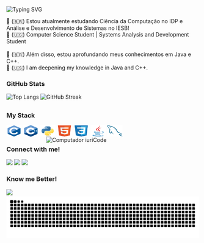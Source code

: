 ![Typing SVG](https://readme-typing-svg.demolab.com?font=Courier+New&weight=600&size=25&pause=1000&color=72f08f&random=false&width=435&height=48&lines=Olá%2C+eu+sou+o+Lucas+Fiche!+%F0%9F%90%9F) 

🔭 (🇧🇷) Estou atualmente estudando Ciência da Computação no IDP e Análise e Desenvolvimento de Sistemas no IESB!
<br>
🚩 (🇺🇸) Computer Science Student | Systems Analysis and Development Student
<br>
<br>
🌱 (🇧🇷) Além disso, estou aprofundando meus conhecimentos em Java e C++.
<br>
🚩 (🇺🇸) I am deepening my knowledge in Java and C++.
<br>

### GitHub Stats

![Top Langs](https://github-readme-stats.vercel.app/api/top-langs/?username=Lucas-Fiche&langs_count=8&theme=dark&hide_border=true&title_color=FF5733&icon_color=FFC300&layout=compact&hide=Jupyter%20Notebook)
![GitHub Streak](https://github-readme-streak-stats.herokuapp.com/?user=Lucas-Fiche&theme=dark&hide_border=true)

##

### My Stack
<div style="display: inline_block">
  <img align="center" alt="Lucas-C" height="30" width="40" src="https://raw.githubusercontent.com/devicons/devicon/master/icons/c/c-original.svg">
  <img align="center" alt="Lucas-Cplusplus" height="30" width="40" src="https://raw.githubusercontent.com/devicons/devicon/master/icons/cplusplus/cplusplus-original.svg">
  <img align="center" alt="Lucas-Python" height="30" width="40" src="https://raw.githubusercontent.com/devicons/devicon/master/icons/python/python-original.svg">
  <img align="center" alt="Lucas-HTML" height="30" width="40" src="https://raw.githubusercontent.com/devicons/devicon/master/icons/html5/html5-original.svg">
  <img align="center" alt="Lucas-CSS" height="30" width="40" src="https://raw.githubusercontent.com/devicons/devicon/master/icons/css3/css3-original.svg">
  <img align="center" alt="Lucas-Java" height="30" width="40" src="https://raw.githubusercontent.com/devicons/devicon/master/icons/java/java-original.svg">
  <img align="center" alt="Lucas-MySQL" height="30" width="40" src="https://raw.githubusercontent.com/devicons/devicon/master/icons/mysql/mysql-original.svg">
  <img src="https://raw.githubusercontent.com/MicaelliMedeiros/micaellimedeiros/master/image/computer-illustration.png" min-width="400px" max-width="400px" width="400px" align="right" alt="Computador iuriCode">
</div>

### Connect with me!
<div> 
  <a href = "mailto:lucas.fiche.u.borges@gmail.com"><img src="https://img.shields.io/badge/-Gmail-%23333?style=for-the-badge&logo=gmail&logoColor=white" ></a>
  <a href="https://instagram.com/lucas_fiche_"><img src="https://img.shields.io/badge/-Instagram-%23E4405F?style=for-the-badge&logo=instagram&logoColor=white"></a> 
  <a href="https://www.linkedin.com/in/lucas-fiche-76aa24201"><img src="https://img.shields.io/badge/-LinkedIn-%230077B5?style=for-the-badge&logo=linkedin&logoColor=white"></a> 
</div>

### Know me Better!
<a href="./curriculo.pdf" download>
  <img src="https://img.shields.io/badge/-📄%20Download%20CV-0A1172?style=for-the-badge&logoColor=white&labelColor=0A1172">
</a>


<picture align="center">
  <source media="(prefers-color-scheme: dark)" srcset="https://raw.githubusercontent.com/Lucas-Fiche/Lucas-Fiche/output/github-contribution-grid-snake-dark.svg">
  <source media="(prefers-color-scheme: light)" srcset="https://raw.githubusercontent.com/Lucas-Fiche/Lucas-Fiche/output/github-contribution-grid-snake-dark.svg">
  <img align="center" alt="github contribution grid snake animation" src="https://raw.githubusercontent.com/Lucas-Fiche/Lucas-Fiche/output/github-contribution-grid-snake.svg">
</picture>
